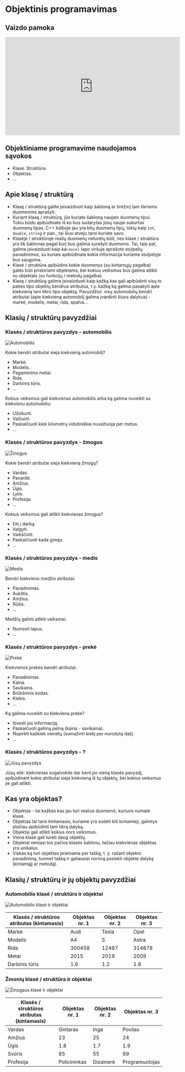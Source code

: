 # Objektinis programavimas

## Vaizdo pamoka

<iframe width="560" height="315" src="https://www.youtube.com/embed/kG5RD53GMy8?start=226&end=2000" title="YouTube video player" frameborder="0" allow="accelerometer; autoplay; clipboard-write; encrypted-media; gyroscope; picture-in-picture" allowfullscreen></iframe>

## Objektiniame programavime naudojamos sąvokos

- Klasė. Struktūra.
- Objektas.
- ...

## Apie klasę / struktūrą

- Klasę / struktūrą galite įsivaizduoti kaip šabloną ar brėžinį tam tikriems duomenims aprašyti.
- Kuriant klasę / struktūrą, jūs kuriate šabloną naujam duomenų tipui. Tokiu būdu apibūdinate iš ko bus sudarytas jūsų naujai sukurtas duomenų tipas. C++ kalboje jau yra kitų duomenų tipų, tokių kaip `int`, `double`, `string` ir pan., tai šiuo atveju tarsi kuriate savo.
- Klasėje / struktūroje realių duomenų neturėtų būti, nes klasė / struktūra yra tik šablonas pagal kurį bus galima surašyti duomenis. Tai, taip pat, galima įsivaizduoti kaip kai `excel` lapo viršuje aprašote stulpelių pavadinimus, su kuriais apibūdinate kokia informacija kuriame stulpelyje bus saugoma.
- Klasė / struktūra apibūdins kokie duomenys (su kintamųjų pagalba) galės būti priskiriami objektams, bei kokius veiksmus bus galima atlikti su objektais (su funkcijų / metodų pagalba).
- Klasę / struktūrą galima įsivaizduoti kaip kažką kas gali apibūdinti visų to paties tipo objektų bendrus atributus, t.y. kažką ką galima pasakyti apie kiekvieną tam tikro tipo objektą. Pavyzdžiui: visų automobilių bendri atributai (apie kiekvieną automobilį galima įvardinti šiuos dalykus) - markė, modelis, metai, rida, spalva...

## Klasių / struktūrų pavyzdžiai

### Klasės / struktūros pavyzdys - automobilis

![Automobilis](./car-drawing.jpg)

Kokie bendri atributai sieja kiekvieną automobilį?

- Markė.
- Modelis.
- Pagaminimo metai.
- Rida.
- Darbinis tūris.
- ...

Kokius veiksmus gali kiekvienas automobilis arba ką galima nuveikti su kiekvienu automobiliu:

- Užsikurti.
- Važiuoti.
- Paskaičiuoti kiek kilometrų vidutiniškai nuvažiuoja per metus.
- ...

### Klasės / struktūros pavyzdys - žmogus

![Žmogus](./human-drawing.jpg)

Kokie bendri atributai sieja kiekvieną žmogų?

- Vardas.
- Pavardė.
- Amžius.
- Ūgis.
- Lytis.
- Profesija.
- ...

Kokius veiksmus gali atlikti kiekvienas žmogus?

- Eiti į darbą.
- Valgyti.
- Vaikščioti.
- Paskaičiuoti kada gimęs.
- ...

### Klasės / struktūros pavyzdys - medis

![Medis](./tree-drawing.jpg)

Bendri kiekvieno medžio atributai:

- Pavadinimas.
- Aukštis.
- Amžius.
- Rūšis.
- ...

Medžių galimi atlikti veiksmai:

- Numesti lapus.
- ...

### Klasės / struktūros pavyzdys - prekė

![Prekė](./product-drawing.jpg)

Kiekvienos prekės bendri atributai:

- Pavadinimas.
- Kaina.
- Savikaina.
- Brūkšninis kodas.
- Kiekis.
- ...

Ką galima nuveikti su kiekviena preke?

- Išvesti jos informaciją.
- Paskaičuoti galimą pelną (kaina - savikaina).
- Nupirkti kažkiek vienetų (sumažinti kiekį per nurodytą dalį).
- ...

### Klasės / struktūros pavyzdys - ?

![Jūsų pavyzdys](./question-mark-drawing.jpg)

Jūsų eilė: kiekvienas sugalvokite dar bent po vieną klasės pavyzdį, apibūdinant  kokie atributai sieja kiekvieną iš tų objektų, bei kokius veiksmus jie gali atlikti.

## Kas yra objektas?

- Objektas - tai kažkas kas jau turi realius duomenis, kuriuos numatė klasė.
- Objektas tai tarsi kintamasis, kuriame yra sudėti kiti kintamieji, galintys plačiau apibūdinti tam tikrą dalyką.
- Objektai gali atlikti kokius nors veiksmus.
- Viena klasė gali turėti daug objektų.
- Objektai remiasi tos pačios klasės šablonu, tačiau kiekvienas objektas yra unikalus.
- Viskas ką turi objektas prieinama per tašką, t. y. rašant objekto pavadinimą, tuomet tašką ir galiausiai norimą pasiekti objekte dalyką (kintamąjį ar metodą).

## Klasių / struktūrų ir jų objektų pavyzdžiai

### Automobilio klasė / struktūra ir objektai

![Automobilio klasė ir objektai](./car-class-and-objects.png)

| Klasės / struktūros atributas (kintamasis) | Objektas nr. 1 | Objektas nr. 2 | Objektas nr. 3 |
|-|-|-|-|
| Markė | Audi | Tesla | Opel |
| Modelis | A4 | S | Astra |
| Rida | 300458 | 12487 | 314878 |
| Metai | 2015 | 2019 | 2009 |
| Darbinis tūris | 1.6 | 1.2 | 1.8 |

### Žmonių klasė / struktūra ir objektai

![Žmogaus klasė ir objektai](./person-class-and-objects.png)

| Klasės / struktūros atributas (kintamasis) | Objektas nr. 1 | Objektas nr. 2 | Objektas nr. 3 |
|-|-|-|-|
| Vardas | Gintaras | Inga | Povilas |
| Amžius | 23 | 25 | 24 |
| Ūgis | 1.8 | 1.7 | 1.9 |
| Svoris | 85 | 55 | 89 |
| Profesija | Policininkas | Dizainerė | Programuotojas |
